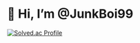 # 👋 Hi, I’m @JunkBoi99

[![Solved.ac
Profile](http://mazassumnida.wtf/api/v2/generate_badge?boj=junk06)](https://solved.ac/junk06)

<!---
JunkBoi99/JunkBoi99 is a ✨ special ✨ repository because its `README.md` (this file) appears on your GitHub profile.
You can click the Preview link to take a look at your changes.
--->
